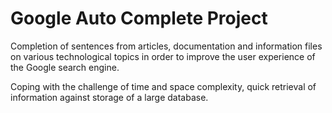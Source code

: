 # Google Auto Complete Project
Completion of sentences from articles, documentation and information files on various technological topics in order to improve the user experience of the Google search engine.

Coping with the challenge of time and space complexity, quick retrieval of information against storage of a large database.
